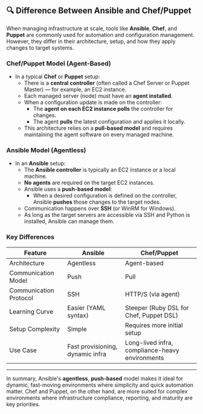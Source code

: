 ## 🔍 Difference Between Ansible and Chef/Puppet

When managing infrastructure at scale, tools like **Ansible**, **Chef**, and **Puppet** are commonly used for automation and configuration management. However, they differ in their architecture, setup, and how they apply changes to target systems.

### Chef/Puppet Model (Agent-Based)

- In a typical **Chef** or **Puppet** setup:
  - There is a **central controller** (often called a Chef Server or Puppet Master) — for example, an EC2 instance.
  - Each managed server (node) must have an **agent installed**.
  - When a configuration update is made on the controller:
    - The **agent on each EC2 instance polls** the controller for changes.
    - The agent **pulls** the latest configuration and applies it locally.
  - This architecture relies on a **pull-based model** and requires maintaining the agent software on every managed machine.

### Ansible Model (Agentless)

- In an **Ansible** setup:
  - The **Ansible controller** is typically an EC2 instance or a local machine.
  - **No agents** are required on the target EC2 instances.
  - Ansible uses a **push-based model**:
    - When a desired configuration is defined on the controller, Ansible **pushes** those changes to the target nodes.
  - Communication happens over **SSH** (or WinRM for Windows).
  - As long as the target servers are accessible via SSH and Python is installed, Ansible can manage them.

### Key Differences

| Feature                | Ansible                          | Chef/Puppet                       |
|------------------------|----------------------------------|-----------------------------------|
| Architecture           | Agentless                        | Agent-based                       |
| Communication Model    | Push                             | Pull                              |
| Communication Protocol | SSH                              | HTTP/S (via agent)                |
| Learning Curve         | Easier (YAML syntax)             | Steeper (Ruby DSL for Chef, Puppet DSL) |
| Setup Complexity       | Simple                           | Requires more initial setup       |
| Use Case               | Fast provisioning, dynamic infra | Long-lived infra, compliance-heavy environments |

---

In summary, Ansible's **agentless**, **push-based** model makes it ideal for dynamic, fast-moving environments where simplicity and quick automation matter. Chef and Puppet, on the other hand, are more suited for complex environments where infrastructure compliance, reporting, and maturity are key priorities.

